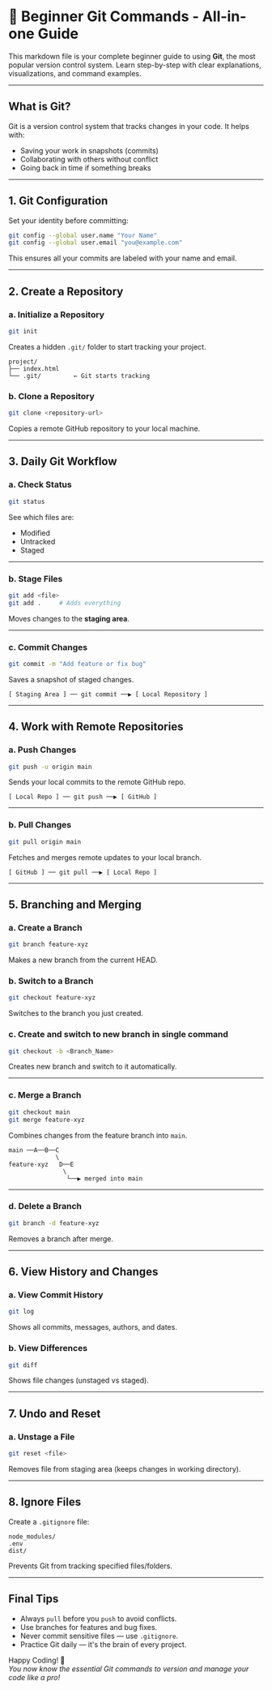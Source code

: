 # 🚀 Beginner Git Commands - All-in-one Guide

This markdown file is your complete beginner guide to using **Git**, the most popular version control system. Learn step-by-step with clear explanations, visualizations, and command examples.

---

## What is Git?

Git is a version control system that tracks changes in your code. It helps with:

- Saving your work in snapshots (commits)
- Collaborating with others without conflict
- Going back in time if something breaks

---

## 1. Git Configuration

Set your identity before committing:

```bash
git config --global user.name "Your Name"
git config --global user.email "you@example.com"
```

This ensures all your commits are labeled with your name and email.

---

## 2. Create a Repository

### a. Initialize a Repository

```bash
git init
```

Creates a hidden `.git/` folder to start tracking your project.

```
project/
├── index.html
└── .git/         ← Git starts tracking
```

### b. Clone a Repository

```bash
git clone <repository-url>
```

Copies a remote GitHub repository to your local machine.

---

## 3. Daily Git Workflow

### a. Check Status

```bash
git status
```

See which files are:

- Modified
- Untracked
- Staged

---

### b. Stage Files

```bash
git add <file>
git add .     # Adds everything
```

Moves changes to the **staging area**.

---

### c. Commit Changes

```bash
git commit -m "Add feature or fix bug"
```

Saves a snapshot of staged changes.

```
[ Staging Area ] ── git commit ──▶ [ Local Repository ]
```

---

## 4. Work with Remote Repositories

### a. Push Changes

```bash
git push -u origin main
```

Sends your local commits to the remote GitHub repo.

```
[ Local Repo ] ── git push ──▶ [ GitHub ]
```

---

### b. Pull Changes

```bash
git pull origin main
```

Fetches and merges remote updates to your local branch.

```
[ GitHub ] ── git pull ──▶ [ Local Repo ]
```

---

## 5. Branching and Merging

### a. Create a Branch

```bash
git branch feature-xyz
```

Makes a new branch from the current HEAD.

### b. Switch to a Branch

```bash
git checkout feature-xyz
```

Switches to the branch you just created.


### c. Create and switch to new branch in single command
```bash
git checkout -b <Branch_Name>
```

Creates new branch and switch to it automatically.

---

### c. Merge a Branch

```bash
git checkout main
git merge feature-xyz
```

Combines changes from the feature branch into `main`.

```
main ──A──B──C
             \
feature-xyz   D──E
               \
                └──▶ merged into main
```

---

### d. Delete a Branch

```bash
git branch -d feature-xyz
```

Removes a branch after merge.

---

## 6. View History and Changes

### a. View Commit History

```bash
git log
```

Shows all commits, messages, authors, and dates.

### b. View Differences

```bash
git diff
```

Shows file changes (unstaged vs staged).

---

## 7. Undo and Reset

### a. Unstage a File

```bash
git reset <file>
```

Removes file from staging area (keeps changes in working directory).

---

## 8. Ignore Files

Create a `.gitignore` file:

```
node_modules/
.env
dist/
```

Prevents Git from tracking specified files/folders.

---

## Final Tips

- Always `pull` before you `push` to avoid conflicts.
- Use branches for features and bug fixes.
- Never commit sensitive files — use `.gitignore`.
- Practice Git daily — it's the brain of every project.

Happy Coding! 🎉  
_You now know the essential Git commands to version and manage your code like a pro!_
